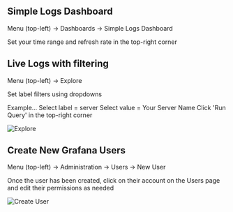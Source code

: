 ## Simple Logs Dashboard

Menu (top-left) -> Dashboards -> Simple Logs Dashboard

Set your time range and refresh rate in the top-right corner

## Live Logs with filtering

Menu (top-left) -> Explore

Set label filters using dropdowns

Example...
Select label = server
Select value = Your Server Name
Click 'Run Query' in the top-right corner

![Explore](Explore.png)

## Create New Grafana Users

Menu (top-left) -> Administration -> Users -> New User

Once the user has been created, click on their account on the Users page and edit their permissions as needed

![Create User](Create-User.png)